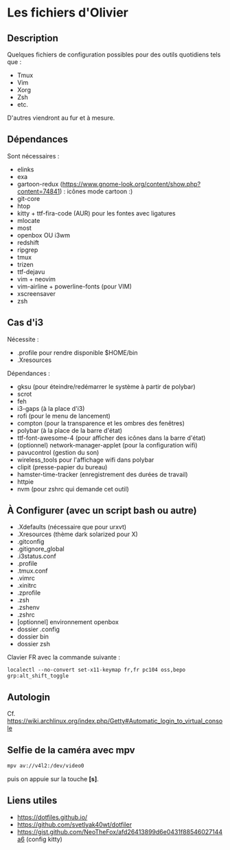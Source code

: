 # Les fichiers d'Olivier

## Description

Quelques fichiers de configuration possibles pour des outils quotidiens tels que : 

  * Tmux
  * Vim
  * Xorg
  * Zsh
  * etc.

D'autres viendront au fur et à mesure.

## Dépendances

Sont nécessaires : 

  * elinks
  * exa
  * gartoon-redux (https://www.gnome-look.org/content/show.php?content=74841) : icônes mode cartoon :)
  * git-core
  * htop
  * kitty + ttf-fira-code (AUR) pour les fontes avec ligatures
  * mlocate
  * most
  * openbox OU i3wm
  * redshift
  * ripgrep
  * tmux
  * trizen
  * ttf-dejavu
  * vim + neovim
  * vim-airline + powerline-fonts (pour VIM)
  * xscreensaver
  * zsh

## Cas d'i3

Nécessite : 

  * .profile pour rendre disponible $HOME/bin
  * .Xresources

Dépendances : 

  * gksu (pour éteindre/redémarrer le système à partir de polybar)
  * scrot
  * feh
  * i3-gaps (à la place d'i3)
  * rofi (pour le menu de lancement)
  * compton (pour la transparence et les ombres des fenêtres)
  * polybar (à la place de la barre d'état)
  * ttf-font-awesome-4 (pour afficher des icônes dans la barre d'état)
  * (optionnel) network-manager-applet (pour la configuration wifi)
  * pavucontrol (gestion du son)
  * wireless_tools pour l'affichage wifi dans polybar
  * clipit (presse-papier du bureau)
  * hamster-time-tracker (enregistrement des durées de travail)
  * httpie
  * nvm (pour zshrc qui demande cet outil)

## À Configurer (avec un script bash ou autre)

  * .Xdefaults (nécessaire que pour urxvt)
  * .Xresources (thème dark solarized pour X)
  * .gitconfig
  * .gitignore_global
  * .i3status.conf
  * .profile
  * .tmux.conf
  * .vimrc
  * .xinitrc
  * .zprofile
  * .zsh
  * .zshenv
  * .zshrc
  * [optionnel] environnement openbox
  * dossier .config
  * dossier bin
  * dossier zsh

Clavier FR avec la commande suivante : 

```
localectl --no-convert set-x11-keymap fr,fr pc104 oss,bepo grp:alt_shift_toggle
```

## Autologin

Cf. https://wiki.archlinux.org/index.php/Getty#Automatic_login_to_virtual_console

## Selfie de la caméra avec mpv

```bash
mpv av://v4l2:/dev/video0
```

puis on appuie sur la touche **[s]**.

## Liens utiles

  * https://dotfiles.github.io/
  * https://github.com/svetlyak40wt/dotfiler
  * https://gist.github.com/NeoTheFox/afd26413899d6e0431f88546027144a6 (config kitty)

